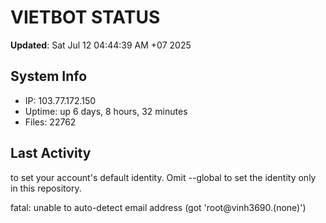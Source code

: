 # VIETBOT STATUS
**Updated**: Sat Jul 12 04:44:39 AM +07 2025

## System Info
- IP: 103.77.172.150
- Uptime: up 6 days, 8 hours, 32 minutes
- Files: 22762

## Last Activity

to set your account's default identity.
Omit --global to set the identity only in this repository.

fatal: unable to auto-detect email address (got 'root@vinh3690.(none)')

